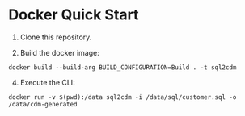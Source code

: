# Docker Quick Start

1. Clone this repository.

2. Build the docker image:

```shell
docker build --build-arg BUILD_CONFIGURATION=Build . -t sql2cdm
```

4. Execute the CLI:

```shell
docker run -v $(pwd):/data sql2cdm -i /data/sql/customer.sql -o /data/cdm-generated
```
